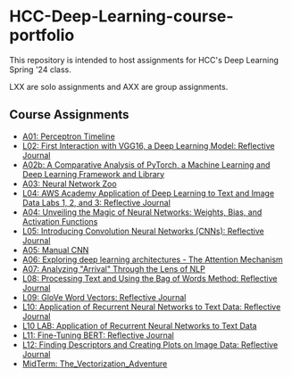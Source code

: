 # HCC-Deep-Learning-course-portfolio

This repository is intended to host assignments for HCC's Deep Learning Spring '24 class. 

LXX are solo assignments and AXX are group assignments.

## Course Assignments

- [A01: Perceptron Timeline](https://github.com/TLeonidas/HCC-Deep-Learning-course-portfolio/blob/main/A01_ITA2376.pdf)
- [L02: First Interaction with VGG16, a Deep Learning Model: Reflective Journal](https://github.com/TLeonidas/HCC-Deep-Learning-course-portfolio/blob/main/L02_ITAI2376.pdf)
- [A02b: A Comparative Analysis of PyTorch, a Machine Learning and Deep Learning Framework and Library](https://github.com/TLeonidas/HCC-Deep-Learning-course-portfolio/blob/main/A02b_ITA2376.pdf)
- [A03: Neural Network Zoo](https://github.com/TLeonidas/HCC-Deep-Learning-course-portfolio/blob/main/A03_ITAI2376.pdf)
- [L04: AWS Academy Application of Deep Learning to Text and Image Data Labs 1, 2, and 3: Reflective Journal](https://github.com/TLeonidas/HCC-Deep-Learning-course-portfolio/blob/main/L04_ITAI2376.pdf)
- [A04: Unveiling the Magic of Neural Networks: Weights, Bias, and Activation Functions](https://github.com/TLeonidas/HCC-Deep-Learning-course-portfolio/blob/main/A04_ITAI2376.pdf)
- [L05: Introducing Convolution Neural Networks (CNNs): Reflective Journal](https://github.com/TLeonidas/HCC-Deep-Learning-course-portfolio/blob/main/L05_ITAI%202376.pdf)
- [A05: Manual CNN](https://github.com/TLeonidas/HCC-Deep-Learning-course-portfolio/blob/main/A05_%20ITAI%202376.pdf)
- [A06: Exploring deep learning architectures - The Attention Mechanism](https://github.com/TLeonidas/HCC-Deep-Learning-course-portfolio/blob/main/A06_ITAI2376.pdf)
- [A07: Analyzing "Arrival" Through the Lens of NLP](https://github.com/TLeonidas/HCC-Deep-Learning-course-portfolio/blob/main/A07_%20ITAI%202376.pdf)
- [L08: Processing Text and Using the Bag of Words Method: Reflective Journal](https://github.com/TLeonidas/HCC-Deep-Learning-course-portfolio/blob/main/L08_ITAI2376.pdf)
- [L09: GloVe Word Vectors: Reflective Journal](https://github.com/TLeonidas/HCC-Deep-Learning-course-portfolio/blob/main/L09_ITAI2376.pdf)
- [L10: Application of Recurrent Neural Networks to Text Data: Reflective Journal](https://github.com/TLeonidas/HCC-Deep-Learning-course-portfolio/blob/main/L10_ITAI2376.pdf)
- [L10 LAB: Application of Recurrent Neural Networks to Text Data](https://github.com/TLeonidas/HCC-Deep-Learning-course-portfolio/blob/main/L10_ITAI2376.ipynb)
- [L11: Fine-Tuning BERT: Reflective Journal](https://github.com/TLeonidas/HCC-Deep-Learning-course-portfolio/blob/main/L11_ITAI2376.pdf)
- [L12: Finding Descriptors and Creating Plots on Image Data: Reflective Journal](https://github.com/TLeonidas/HCC-Deep-Learning-course-portfolio/blob/main/L12_ITAI_2376.pdf)
- [MidTerm: The_Vectorization_Adventure](https://github.com/TLeonidas/HCC-Deep-Learning-course-portfolio/blob/main/MidTerm_The_Vectorization_Adventure.ipynb)
